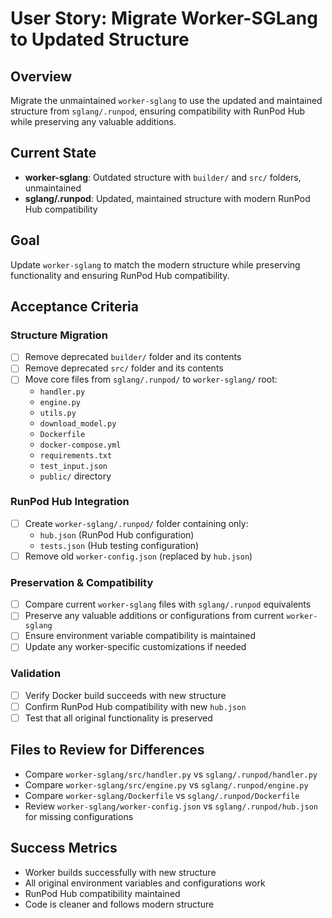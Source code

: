# User Story: Migrate Worker-SGLang to Updated Structure

## Overview

Migrate the unmaintained `worker-sglang` to use the updated and maintained structure from `sglang/.runpod`, ensuring compatibility with RunPod Hub while preserving any valuable additions.

## Current State

- **worker-sglang**: Outdated structure with `builder/` and `src/` folders, unmaintained
- **sglang/.runpod**: Updated, maintained structure with modern RunPod Hub compatibility

## Goal

Update `worker-sglang` to match the modern structure while preserving functionality and ensuring RunPod Hub compatibility.

## Acceptance Criteria

### Structure Migration

- [ ] Remove deprecated `builder/` folder and its contents
- [ ] Remove deprecated `src/` folder and its contents
- [ ] Move core files from `sglang/.runpod/` to `worker-sglang/` root:
  - `handler.py`
  - `engine.py`
  - `utils.py`
  - `download_model.py`
  - `Dockerfile`
  - `docker-compose.yml`
  - `requirements.txt`
  - `test_input.json`
  - `public/` directory

### RunPod Hub Integration

- [ ] Create `worker-sglang/.runpod/` folder containing only:
  - `hub.json` (RunPod Hub configuration)
  - `tests.json` (Hub testing configuration)
- [ ] Remove old `worker-config.json` (replaced by `hub.json`)

### Preservation & Compatibility

- [ ] Compare current `worker-sglang` files with `sglang/.runpod` equivalents
- [ ] Preserve any valuable additions or configurations from current `worker-sglang`
- [ ] Ensure environment variable compatibility is maintained
- [ ] Update any worker-specific customizations if needed

### Validation

- [ ] Verify Docker build succeeds with new structure
- [ ] Confirm RunPod Hub compatibility with new `hub.json`
- [ ] Test that all original functionality is preserved

## Files to Review for Differences

- Compare `worker-sglang/src/handler.py` vs `sglang/.runpod/handler.py`
- Compare `worker-sglang/src/engine.py` vs `sglang/.runpod/engine.py`
- Compare `worker-sglang/Dockerfile` vs `sglang/.runpod/Dockerfile`
- Review `worker-sglang/worker-config.json` vs `sglang/.runpod/hub.json` for missing configurations

## Success Metrics

- Worker builds successfully with new structure
- All original environment variables and configurations work
- RunPod Hub compatibility maintained
- Code is cleaner and follows modern structure
